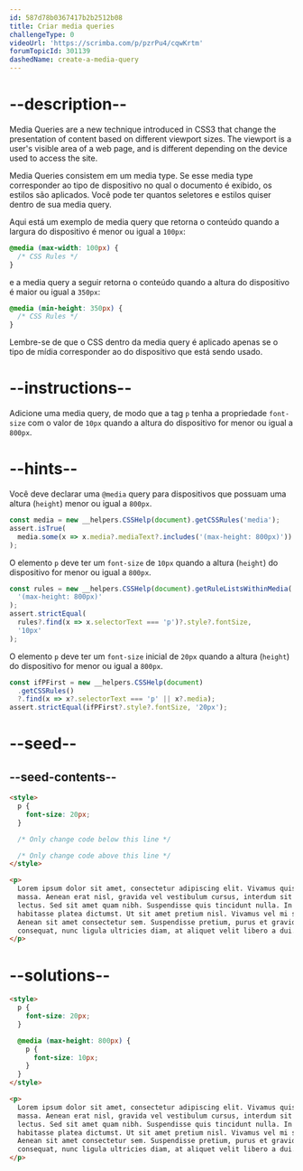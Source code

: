```yaml
---
id: 587d78b0367417b2b2512b08
title: Criar media queries
challengeType: 0
videoUrl: 'https://scrimba.com/p/pzrPu4/cqwKrtm'
forumTopicId: 301139
dashedName: create-a-media-query
---
```


# --description--

Media Queries are a new technique introduced in CSS3 that change the presentation of content based on different viewport sizes. The viewport is a user's visible area of a web page, and is different depending on the device used to access the site.

Media Queries consistem em um media type. Se esse media type corresponder ao tipo de dispositivo no qual o documento é exibido, os estilos são aplicados. Você pode ter quantos seletores e estilos quiser dentro de sua media query.

Aqui está um exemplo de media query que retorna o conteúdo quando a largura do dispositivo é menor ou igual a `100px`:

```css
@media (max-width: 100px) {
  /* CSS Rules */
}
```

e a media query a seguir retorna o conteúdo quando a altura do dispositivo é maior ou igual a `350px`:

```css
@media (min-height: 350px) {
  /* CSS Rules */
}
```

Lembre-se de que o CSS dentro da media query é aplicado apenas se o tipo de mídia corresponder ao do dispositivo que está sendo usado.

# --instructions--

Adicione uma media query, de modo que a tag `p` tenha a propriedade `font-size` com o valor de `10px` quando a altura do dispositivo for menor ou igual a `800px`.

# --hints--

Você deve declarar uma `@media` query para dispositivos que possuam uma altura (`height`) menor ou igual a `800px`.

```js
const media = new __helpers.CSSHelp(document).getCSSRules('media');
assert.isTrue(
  media.some(x => x.media?.mediaText?.includes('(max-height: 800px)'))
);
```

O elemento `p` deve ter um `font-size` de `10px` quando a altura (`height`) do dispositivo for menor ou igual a `800px`.

```js
const rules = new __helpers.CSSHelp(document).getRuleListsWithinMedia(
  '(max-height: 800px)'
);
assert.strictEqual(
  rules?.find(x => x.selectorText === 'p')?.style?.fontSize,
  '10px'
);
```

O elemento `p` deve ter um `font-size` inicial de `20px` quando a altura (`height`) do dispositivo for menor ou igual a `800px`.

```js
const ifPFirst = new __helpers.CSSHelp(document)
  .getCSSRules()
  ?.find(x => x?.selectorText === 'p' || x?.media);
assert.strictEqual(ifPFirst?.style?.fontSize, '20px');
```

# --seed--

## --seed-contents--

```html
<style>
  p {
    font-size: 20px;
  }

  /* Only change code below this line */

  /* Only change code above this line */
</style>

<p>
  Lorem ipsum dolor sit amet, consectetur adipiscing elit. Vivamus quis tempus
  massa. Aenean erat nisl, gravida vel vestibulum cursus, interdum sit amet
  lectus. Sed sit amet quam nibh. Suspendisse quis tincidunt nulla. In hac
  habitasse platea dictumst. Ut sit amet pretium nisl. Vivamus vel mi sem.
  Aenean sit amet consectetur sem. Suspendisse pretium, purus et gravida
  consequat, nunc ligula ultricies diam, at aliquet velit libero a dui.
</p>
```

# --solutions--

```html
<style>
  p {
    font-size: 20px;
  }

  @media (max-height: 800px) {
    p {
      font-size: 10px;
    }
  }
</style>

<p>
  Lorem ipsum dolor sit amet, consectetur adipiscing elit. Vivamus quis tempus
  massa. Aenean erat nisl, gravida vel vestibulum cursus, interdum sit amet
  lectus. Sed sit amet quam nibh. Suspendisse quis tincidunt nulla. In hac
  habitasse platea dictumst. Ut sit amet pretium nisl. Vivamus vel mi sem.
  Aenean sit amet consectetur sem. Suspendisse pretium, purus et gravida
  consequat, nunc ligula ultricies diam, at aliquet velit libero a dui.
</p>
```
